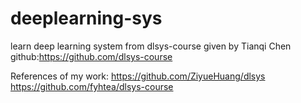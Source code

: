 # deeplearning-sys
learn deep learning system from dlsys-course given by Tianqi Chen github:https://github.com/dlsys-course

References of my work: 
https://github.com/ZiyueHuang/dlsys
https://github.com/fyhtea/dlsys-course
